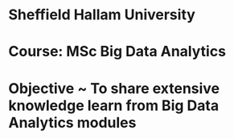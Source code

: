 # Sheffield Hallam University


# Course: MSc Big Data Analytics

# Objective ~ To share extensive knowledge learn from Big Data Analytics modules
